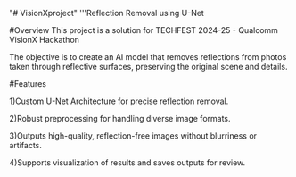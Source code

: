 "# VisionXproject" 
'''Reflection Removal using U-Net


#Overview
This project is a solution for TECHFEST 2024-25 - Qualcomm VisionX Hackathon 

The objective is to create an AI model that removes reflections from photos taken through reflective surfaces, preserving the original scene and details.

#Features

1)Custom U-Net Architecture for precise reflection removal.

2)Robust preprocessing for handling diverse image formats.

3)Outputs high-quality, reflection-free images without blurriness or artifacts.

4)Supports visualization of results and saves outputs for review.